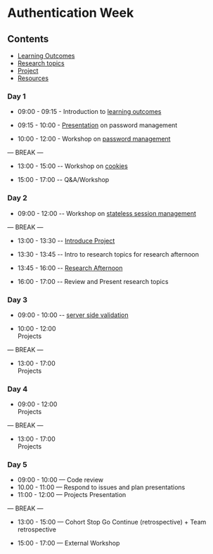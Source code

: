 # Authentication Week

## Contents

- [Learning Outcomes](./learning-outcomes.md)
- [Research topics](./research-afternoon.md)
- [Project](./project.md)
- [Resources](./resources)

### Day 1

- 09:00 - 09:15 - Introduction to [learning outcomes](./learning-outcomes.md)

- 09:15 - 10:00 - [Presentation](https://docs.google.com/presentation/d/1EwWXNoJHxRoJxhFRvwvOr2tqslQe4PBxyDeRHWJFJH4/edit#slide=id.p1) on password management 
  
- 10:00 - 12:00 - Workshop on [password management](https://github.com/foundersandcoders/ws-password-management)

— BREAK —

- 13:00 - 15:00 -- Workshop on [cookies](https://github.com/foundersandcoders/ws-cookies)

- 15:00 - 17:00
  -- Q&A/Workshop

### Day 2

- 09:00 - 12:00 -- Workshop on [stateless session management](https://github.com/foundersandcoders/ws-jwt-stateless-session)

— BREAK —

- 13:00 - 13:30
  -- [Introduce Project](./project.md)

- 13:30 - 13:45
  -- Intro to research topics for research afternoon

- 13:45 - 16:00
  -- [Research Afternoon](./research-afternoon.md)

- 16:00 - 17:00
  -- Review and Present research topics

### Day 3

- 09:00 - 10:00 -- [server side validation](https://github.com/shahenazmonia/server-side-validation)

- 10:00 - 12:00 <br>
  Projects

— BREAK —

- 13:00 - 17:00<br>
  Projects

### Day 4

- 09:00 - 12:00 <br>
  Projects

— BREAK —

- 13:00 - 17:00 <br>
  Projects

### Day 5

- 09:00 - 10:00 — Code review 
- 10.00 - 11:00 — Respond to issues and plan presentations
- 11:00 - 12:00 — Projects Presentation

— BREAK —

- 13:00 - 15:00 — Cohort Stop Go Continue (retrospective) + Team retrospective

- 15:00 - 17:00 — External Workshop
